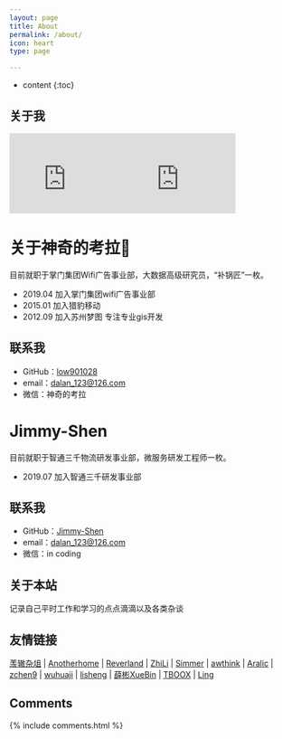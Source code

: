```yaml
---
layout: page
title: About
permalink: /about/
icon: heart
type: page

---
```


* content
{:toc}



## 关于我

<iframe src="https://githubbadge.appspot.com/low901028?s=1" style="border: 0;height: 142px;width: 200px;overflow: hidden;" frameBorder="0"></iframe><iframe src="https://githubbadge.appspot.com/Jimmy-Shen?s=1" style="border: 0;height: 142px;width: 200px;overflow: hidden;" frameBorder="0"></iframe>


# 关于神奇的考拉🐨
目前就职于掌门集团Wifi广告事业部，大数据高级研究员，“补锅匠”一枚。

* 2019.04 加入掌门集团wifi广告事业部
* 2015.01 加入猎豹移动
* 2012.09 加入苏州梦图 专注专业gis开发

## 联系我

* GitHub：[low901028](https://github.com/low901028)
* email：dalan_123@126.com
* 微信：神奇的考拉

# Jimmy-Shen
目前就职于智通三千物流研发事业部，微服务研发工程师一枚。

* 2019.07 加入智通三千研发事业部

## 联系我

* GitHub：[Jimmy-Shen](https://github.com/Jimmy-Shen)
* email：dalan_123@126.com
* 微信：in coding

## 关于本站

 记录自己平时工作和学习的点点滴滴以及各类杂谈

## 友情链接

[羡辙杂俎](http://zhangwenli.com/blog) \| [Anotherhome](https://www.anotherhome.net) \| [Reverland](http://reverland.org/) \| [ZhiLi](http://lizhipower.github.io/) \| [Simmer](http://simmer-jun.github.io/) \| [awthink](http://awthink.net/) \| [Aralic](http://aralic.github.io/) \| [zchen9](http://www.chen9.info/) \| [wuhuaji](http://wuhuaji.me/) \| [lisheng](http://www.lishengcn.cn/) \| [薛彬XueBin](http://axuebin.com/blog/) \| [TBOOX](http://www.tboox.org/cn/) \|  [Ling](http://linglinyp.com/)

## Comments

{% include comments.html %}
